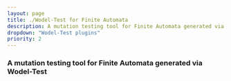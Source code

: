 ```yaml
---
layout: page
title: ./Wodel-Test for Finite Automata
description: A mutation testing tool for Finite Automata generated via Wodel-Test
dropdown: "Wodel-Test plugins"
priority: 2
---
```

### A mutation testing tool for Finite Automata generated via Wodel-Test
